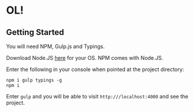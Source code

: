 OL!
===

Getting Started
---------------

You will need NPM, Gulp.js and Typings.

Download Node.JS [here](http://nodejs.org/) for your OS. NPM comes with Node.JS.

Enter the following in your console when pointed at the project directory:

    npm i gulp typings -g
    npm i

Enter ```gulp``` and you will be able to visit ```http:///localhost:4000``` and see the project.
